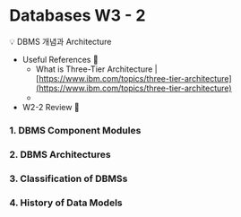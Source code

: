 # Databases W3 - 2

<aside>
💡 DBMS 개념과 Architecture

</aside>

- Useful References 🧳
    - What is Three-Tier Architecture | [https://www.ibm.com/topics/three-tier-architecture](https://www.ibm.com/topics/three-tier-architecture)
    - 
- W2-2 Review 💃

### 1. DBMS Component Modules

### 2. DBMS Architectures

### 3. Classification of DBMSs

### 4. History of Data Models